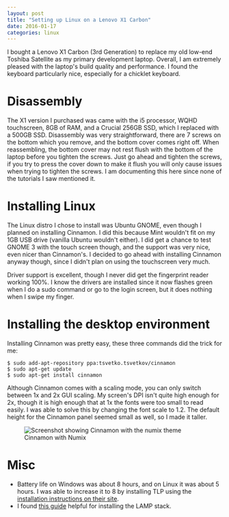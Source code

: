 ```yaml
---
layout: post
title: "Setting up Linux on a Lenovo X1 Carbon"
date: 2016-01-17
categories: linux
---
```


I bought a Lenovo X1 Carbon (3rd Generation) to replace my old low-end Toshiba Satellite as my primary development laptop. Overall, I am extremely pleased with the laptop's build quality and performance. I found the keyboard particularly nice, especially for a chicklet keyboard.

# Disassembly

The X1 version I purchased was came with the i5 processor, WQHD touchscreen, 8GB of RAM, and a Crucial 256GB SSD, which I replaced with a 500GB SSD. Disassembly was very straightforward, there are 7 screws on the bottom which you remove, and the bottom cover comes right off. When reassembling, the bottom cover may not rest flush with the bottom of the laptop before you tighten the screws. Just go ahead and tighten the screws, if you try to press the cover down to make it flush you will only cause issues when trying to tighten the screws. I am documenting this here since none of the tutorials I saw mentioned it.

# Installing Linux

The Linux distro I chose to install was Ubuntu GNOME, even though I planned on installing Cinnamon. I did this because Mint wouldn't fit on my 1GB USB drive (vanilla Ubuntu wouldn't either). I did get a chance to test GNOME 3 with the touch screen though, and the support was very nice, even nicer than Cinnamon's. I decided to go ahead with installing Cinnamon anyway though, since I didn't plan on using the touchscreen very much.

Driver support is excellent, though I never did get the fingerprint reader working 100%. I know the drivers are installed since it now flashes green when I do a sudo command or go to the login screen, but it does nothing when I swipe my finger.

# Installing the desktop environment

Installing Cinnamon was pretty easy, these three commands did the trick for me:

```
$ sudo add-apt-repository ppa:tsvetko.tsvetkov/cinnamon
$ sudo apt-get update
$ sudo apt-get install cinnamon
```

Although Cinnamon comes with a scaling mode, you can only switch between 1x and 2x GUI scaling. My screen's DPI isn't quite high enough for 2x, though it is high enough that at 1x the fonts were too small to read easily. I was able to solve this by changing the font scale to 1.2. The default height for the Cinnamon panel seemed small as well, so I made it taller.

<figure>
<img src="{% asset_path x1screenshot1.jpg %}" alt="Screenshot showing Cinnamon with the numix theme">
<figcaption>Cinnamon with Numix</figcaption>
</figure>

# Misc

* Battery life on Windows was about 8 hours, and on Linux it was about 5 hours. I was able to increase it to 8 by installing TLP using the [installation instructions on their site](http://linrunner.de/en/tlp/docs/tlp-linux-advanced-power-management.html#installation).
* I found [this guide](https://www.digitalocean.com/community/tutorials/how-to-install-linux-apache-mysql-php-lamp-stack-on-ubuntu) helpful for installing the LAMP stack.
